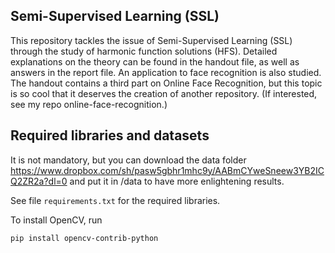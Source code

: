 Semi-Supervised Learning (SSL) 
---------------------------------------------

This repository tackles the issue of Semi-Supervised Learning (SSL) through the study of harmonic function solutions (HFS). Detailed explanations on the theory can be found in the handout file, as well as answers in the report file. An application to face recognition is also studied. The handout contains a third part on Online Face Recognition, but this topic is so cool that it deserves the creation of another repository. (If interested, see my repo online-face-recognition.)

Required libraries and datasets
------------------------------------------

It is not mandatory, but you can download the data folder https://www.dropbox.com/sh/pasw5gbhr1mhc9y/AABmCYweSneew3YB2ICQ2ZR2a?dl=0 and put it in /data to have more enlightening results.

See file `requirements.txt` for the required libraries.

To install OpenCV, run

``
pip install opencv-contrib-python
``